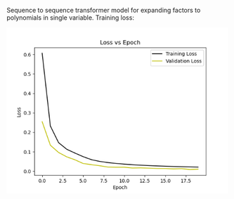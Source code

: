 Sequence to sequence transformer model for expanding factors to polynomials in single variable.
Training loss:

<img src="Loss_vs_Epoch.png">
